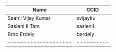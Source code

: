 | Name               | CCID     |
|--------------------|----------|
| Saahil Vijay Kumar | svijayku |
| Sasieni II Tam     |sasienii  |
| Brad Erdely     |berdely  |
|--------------------|----------|
